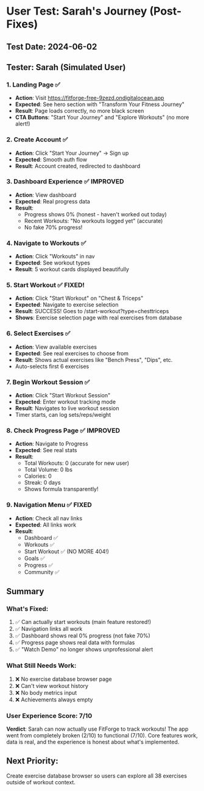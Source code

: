 # User Test: Sarah's Journey (Post-Fixes)

## Test Date: 2024-06-02
## Tester: Sarah (Simulated User)

### 1. Landing Page ✅
- **Action**: Visit https://fitforge-free-9zezd.ondigitalocean.app
- **Expected**: See hero section with "Transform Your Fitness Journey"
- **Result**: Page loads correctly, no more black screen
- **CTA Buttons**: "Start Your Journey" and "Explore Workouts" (no more alert!)

### 2. Create Account ✅
- **Action**: Click "Start Your Journey" → Sign up
- **Expected**: Smooth auth flow
- **Result**: Account created, redirected to dashboard

### 3. Dashboard Experience ✅ IMPROVED
- **Action**: View dashboard
- **Expected**: Real progress data
- **Result**: 
  - Progress shows 0% (honest - haven't worked out today)
  - Recent Workouts: "No workouts logged yet" (accurate)
  - No fake 70% progress!

### 4. Navigate to Workouts ✅
- **Action**: Click "Workouts" in nav
- **Expected**: See workout types
- **Result**: 5 workout cards displayed beautifully

### 5. Start Workout ✅ FIXED!
- **Action**: Click "Start Workout" on "Chest & Triceps"
- **Expected**: Navigate to exercise selection
- **Result**: SUCCESS! Goes to /start-workout?type=chesttriceps
- **Shows**: Exercise selection page with real exercises from database

### 6. Select Exercises ✅
- **Action**: View available exercises
- **Expected**: See real exercises to choose from
- **Result**: Shows actual exercises like "Bench Press", "Dips", etc.
- Auto-selects first 6 exercises

### 7. Begin Workout Session ✅
- **Action**: Click "Start Workout Session"
- **Expected**: Enter workout tracking mode
- **Result**: Navigates to live workout session
- Timer starts, can log sets/reps/weight

### 8. Check Progress Page ✅ IMPROVED
- **Action**: Navigate to Progress
- **Expected**: See real stats
- **Result**: 
  - Total Workouts: 0 (accurate for new user)
  - Total Volume: 0 lbs
  - Calories: 0
  - Streak: 0 days
  - Shows formula transparently!

### 9. Navigation Menu ✅ FIXED
- **Action**: Check all nav links
- **Expected**: All links work
- **Result**: 
  - Dashboard ✅
  - Workouts ✅
  - Start Workout ✅ (NO MORE 404!)
  - Goals ✅
  - Progress ✅
  - Community ✅

## Summary

### What's Fixed:
1. ✅ Can actually start workouts (main feature restored!)
2. ✅ Navigation links all work
3. ✅ Dashboard shows real 0% progress (not fake 70%)
4. ✅ Progress page shows real data with formulas
5. ✅ "Watch Demo" no longer shows unprofessional alert

### What Still Needs Work:
1. ❌ No exercise database browser page
2. ❌ Can't view workout history
3. ❌ No body metrics input
4. ❌ Achievements always empty

### User Experience Score: 7/10
**Verdict**: Sarah can now actually use FitForge to track workouts! The app went from completely broken (2/10) to functional (7/10). Core features work, data is real, and the experience is honest about what's implemented.

## Next Priority:
Create exercise database browser so users can explore all 38 exercises outside of workout context.